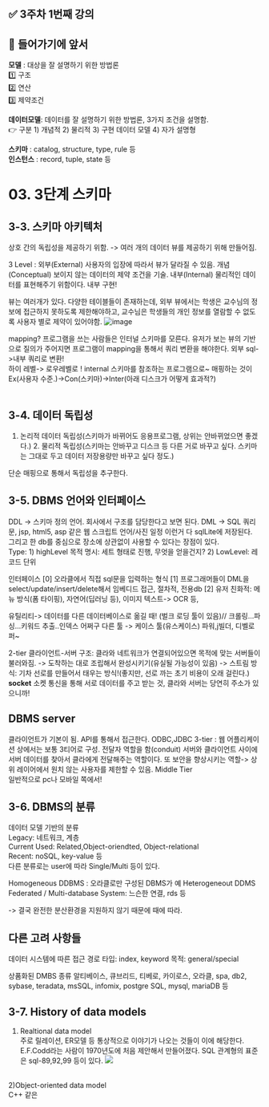 ## ✅  3주차 1번째 강의


## 📌 들어가기에 앞서

  **모델** : 대상을 잘 설명하기 위한 방법론<br>
    1️⃣ 구조<br>
    2️⃣ 연산<br>
    3️⃣ 제약조건<br>
  
 **데이터모델**: 데이터를 잘 설명하기 위한 방법론, 3가지 조건을 설명함.<br>
  👉 구분 1) 개념적 2) 물리적 3) 구현 데이터 모델 4) 자가 설명형<br>
  
  **스키마** : catalog, structure, type, rule 등 <br>
 **인스턴스** : record, tuple, state 등

# 03. 3단계 스키마 

## 3-3.  스키마 아키텍처
 상호 간의 독립성을 제공하기 위함. -> 여러 개의 데이터 뷰를 제공하기 위해 만들어짐.
 
 3 Level : 외부(External) 사용자의 입장에 따라서 뷰가 달라질 수 있음. 개념(Conceptual) 보이지 않는 데이터의 제약 조건을 기술. 내부(Internal) 물리적인 데이터를 표현해주기 위함이다. 내부 구현!
 
 뷰는 여러개가 있다. 다양한 테이블들이 존재하는데, 외부 뷰에서는 학생은 교수님의 정보에 접근하지 못하도록 제한해야하고, 교수님은 학생들의 개인 정보를 열람할 수 없도록 사용자 별로 제약이 있어야함.
![image](https://user-images.githubusercontent.com/35520314/80678522-00e7ca80-8af6-11ea-9e7c-fb69c6b727c8.png)

mapping? 프로그램을 쓰는 사람들은 인터널 스키마를 모른다. 유저가 보는 뷰의 기반으로 질의가 주어지면 프로그램이 mapping을 통해서 쿼리 변환을 해야한다. 외부 sql->내부 쿼리로 변환!
<br>
하이 레벨-> 로우레벨로 ! internal 스키마를 참조하는 프로그램으로~
매핑하는 것이 Ex(사용자 수준.)->Con(스키마)->Inter(아래 디스크가 어떻게 효과적?)
<br><br>
## 3-4.  데이터 독립성
1. 논리적 데이터 독립성(스키마가 바뀌어도 응용프로그램, 상위는 안바뀌었으면 좋겠다.) 2. 물리적 독립성(스키마는 안바꾸고 디스크 등 다른 거로 바꾸고 싶다. 스키마는 그대로 두고 데이터 저장용량만 바꾸고 싶다 정도.) 

단순 매핑으로 통해서 독립성을 추구한다.

## 3-5.  DBMS 언어와 인터페이스
 DDL -> 스키마 정의 언어. 회사에서 구조를 담당한다고 보면 된다. 
 DML -> SQL 쿼리문, jsp, html5, asp 같은 웹 스크립트 언어/사진 일정 이런거 다 sqlLite에 저장된다. 그리고 한 db를 중심으로 장소에 상관없이 사용할 수 있다는 장점이 있다.<br>
  Type: 1) highLevel 목적 명시: 세트 형태로 진행, 무엇을 얻을건지? 2) LowLevel: 레코드 단위
 
 인터페이스
 [0] 오라클에서 직접 sql문을 입력하는 형식
 [1] 프로그래머들이 DML을 select/update/insert/delete해서 임베디드 접근, 절차적, 전용db
 [2] 유저 친화적: 메뉴 방식(폼 타이핑), 자연어(딥러닝 등), 이미지 텍스트-> OCR 등,

유틸리티-> 데이터를 다른 데이터베이스로 옮길 때! (벌크 로딩 툴이 있음)// 크롤링...파싱...키워드 추출..인덱스 어쩌구
다른 툴 -> 케이스 툴(유스케이스) 파워,j빌더, 디벨로퍼~

2-tier 클라이언트-서버 구조: 클라와 네트워크가 연결되어있으면 목적에 맞는 서버들이 불러와짐.
-> 도착하는 대로 조립해서 완성시키기(유실될 가능성이 있음)
-> 스트림 방식: 기차 선로를 만들어서 태우는 방식!(좋지만, 선로 까는 초기 비용이 오래 걸린다.)
<br>**socket** 소켓 통신을 통해 서로 데이터를 주고 받는 것, 클라와 서버는 당연히 주소가 있으니까!
 
## DBMS server
 클라이언트가 기본이 됨. API를 통해서 접근한다. ODBC,JDBC 
 3-tier : 웹 어플리케이션 상에서는 보통 3티어로 구성. 전달자 역할을 함(conduit) 서버와 클라이언트 사이에 서버 데이터를 찾아서 클라에게 전달해주는 역할이다. 또 보안을 향상시키는 역할-> 상위 레이어에서 원치 않는 사용자를 제한할 수 있음. Middle Tier<br>
 일반적으로 pc나 모바일 쪽에서!
 
## 3-6. DBMS의 분류

데이터 모델 기반의 분류<br>
Legacy: 네트워크, 계층<br>
Current Used: Related,Object-oriendted, Object-relational<br>
Recent: noSQL, key-value 등<br>
다른 분류로는 user에 따라 Single/Multi 등이 있다.

Homogeneous DDBMS : 오라클로만 구성된 DBMS가 예
Heterogeneout DDMS
Federated / Multi-database System:  느슨한 연결, rds 등

-> 결국 완전한 분산환경을 지원하지 않기 때문에 때에 따라.

## 다른 고려 사항들
데이터 시스템에 따른 접근 경로 타입: index, keyword
목적: general/special

상품화된 DMBS 종류
알티베이스, 큐브리드, 티베로, 카이로스, 오라클, spa, db2, sybase, teradata, msSQL, infomix, postgre SQL, mysql, mariaDB 등
 
## 3-7. History of data models
1) Realtional data model<br>
주로 릴레이션, ER모델 등 통상적으로 이야기가 나오는 것들이 이에 해당한다. E.F.Codd라는 사람이 1970년도에 처음 제안해서 만들어졌다.
SQL 관계형의 표준은 sql-89,92,99 등이 있다.
![](https://3.bp.blogspot.com/-YINigWpopLs/XHTtIr_iHYI/AAAAAAAABcE/iutZt_Z351k8g62UyN6mKE_ozyoNLqr9gCLcBGAs/s1600/%25EB%25A6%25B4%25EB%25A0%2588%25EC%259D%25B4%25EC%2585%2598.png)
<br>
2)Object-oriented data model<br>
C++ 같은 
